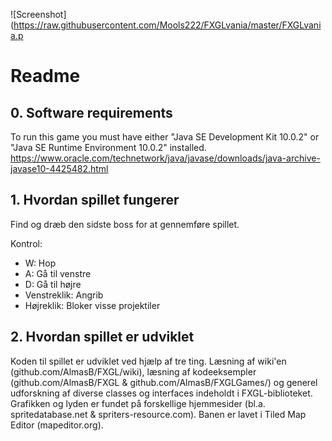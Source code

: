 ![Screenshot](https://raw.githubusercontent.com/Mools222/FXGLvania/master/FXGLvania.p

# Readme

## 0. Software requirements

To run this game you must have either "Java SE Development Kit 10.0.2" or "Java SE Runtime Environment 10.0.2" installed.
https://www.oracle.com/technetwork/java/javase/downloads/java-archive-javase10-4425482.html

## 1. Hvordan spillet fungerer

Find og dræb den sidste boss for at gennemføre spillet.

Kontrol:
- W: Hop
- A: Gå til venstre
- D: Gå til højre
- Venstreklik: Angrib
- Højreklik: Bloker visse projektiler

## 2. Hvordan spillet er udviklet

Koden til spillet er udviklet ved hjælp af tre ting. Læsning af wiki'en (github.com/AlmasB/FXGL/wiki), læsning af kodeeksempler (github.com/AlmasB/FXGL & github.com/AlmasB/FXGLGames/) og generel udforskning af diverse classes og interfaces indeholdt i FXGL-biblioteket. Grafikken og lyden er fundet på forskellige hjemmesider (bl.a. spritedatabase.net & spriters-resource.com). Banen er lavet i Tiled Map Editor (mapeditor.org).
